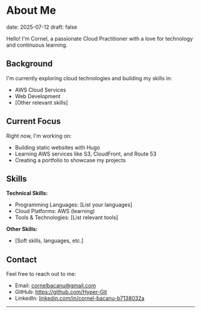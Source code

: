 # About Me

date: 2025-07-12
draft: false

Hello! I'm Cornel, a passionate Cloud Practitioner with a love for technology and continuous learning.

## Background

I'm currently exploring cloud technologies and building my skills in:

- AWS Cloud Services
- Web Development
- [Other relevant skills]

## Current Focus

Right now, I'm working on:

- Building static websites with Hugo
- Learning AWS services like S3, CloudFront, and Route 53
- Creating a portfolio to showcase my projects

## Skills

**Technical Skills:**

- Programming Languages: [List your languages]
- Cloud Platforms: AWS (learning)
- Tools & Technologies: [List relevant tools]

**Other Skills:**

- [Soft skills, languages, etc.]

## Contact

Feel free to reach out to me:

- Email: <cornelbacanu@gmail.com>
- GitHub: <https://github.com/Hyper-Git>
- LinkedIn: [linkedin.com/in/cornel-bacanu-b7138032a](https://www.linkedin.com/in/cornel-bacanu-b7138032a)

---
